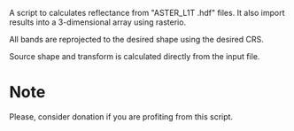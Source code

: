 
A script to calculates reflectance from "ASTER_L1T .hdf" files. It also import results into a 3-dimensional array using rasterio.
    
All bands are reprojected to the desired shape using the desired CRS.

Source shape and transform is calculated directly from the input file.

# Note

Please, consider donation if you are profiting from this script.
